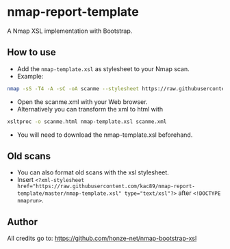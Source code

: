 # nmap-report-template
A Nmap XSL implementation with Bootstrap.

## How to use

- Add the `nmap-template.xsl` as stylesheet to your Nmap scan. 
- Example: 

```sh
nmap -sS -T4 -A -sC -oA scanme --stylesheet https://raw.githubusercontent.com/kac89/nmap-report-template/master/nmap-template.xsl scanme.nmap.org scanme2.nmap.org
```

- Open the scanme.xml with your Web browser.
- Alternatively you can transform the xml to html with

```sh
xsltproc -o scanme.html nmap-template.xsl scanme.xml
```
- You will need to download the nmap-template.xsl beforehand.

## Old scans

- You can also format old scans with the xsl stylesheet.
- Insert `<?xml-stylesheet href="https://raw.githubusercontent.com/kac89/nmap-report-template/master/nmap-template.xsl" type="text/xsl"?>` after `<!DOCTYPE nmaprun>`.

## Author

All credits go to: https://github.com/honze-net/nmap-bootstrap-xsl
